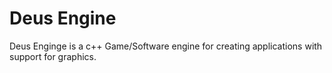 # Deus Engine

Deus Enginge is a c++ Game/Software engine for creating applications with support for graphics.

